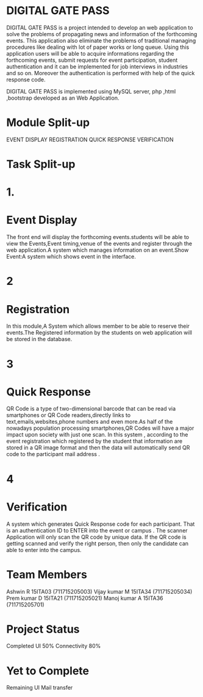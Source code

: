 # DIGITAL GATE PASS
DIGITAL GATE PASS is a project intended to develop an web application  to solve the problems of propagating news and information of the forthcoming  events. This application also eliminate the problems of traditional managing procedures like dealing with lot of paper works or long queue. Using this application users will be able to acquire informations regarding the forthcoming events, submit requests for event participation, student  authentication and it can be implemented for job interviews in industries and so on. Moreover the authentication is performed with help of the quick response code.

DIGITAL GATE PASS  is implemented using  MySQL server, php ,html ,bootstrap  developed as an Web Application.
  


# Module Split-up
   EVENT DISPLAY
   REGISTRATION 
   QUICK RESPONSE
   VERIFICATION

# Task Split-up
# 1.
# Event Display
  The front end will display the forthcoming events.students will be able to view the Events,Event timing,venue of the events and        register through the web application.A system which manages information on an event.Show Event:A system which shows event in the interface.
  
# 2
# Registration
  In this module,A System which allows member to be able to reserve their events.The Registered information by the students on web        application will be stored in the database.  
  
# 3
# Quick Response
  QR Code is a type of two-dimensional barcode that can be read via smartphones or QR Code readers,directly links to    text,emails,websites,phone numbers and even more.As half of the nowadays population processing smartphones,QR Codes will have a major    impact upon society with just one scan. In this system , according to the event registration which registered by the student that information are stored in a QR image format and then the data will automatically send QR code to the participant mail address .

# 4
# Verification
  A system which generates Quick Response code for each participant. That is an authentication ID to ENTER into the event or campus . The scanner Application will only scan the QR code by unique data. If the QR code is getting scanned and verify the right person, then only the candidate can able to enter into the campus. 

# Team Members
Ashwin R 15ITA03 (711715205003) 
Vijay kumar M 15ITA34 (711715205034) 
Prem kumar D 15ITA21 (711715205021)
Manoj kumar A 15ITA36 (711715205701)


# Project Status
Completed UI 50% 
Connectivity 80%

# Yet to Complete 
Remaining UI
Mail transfer

